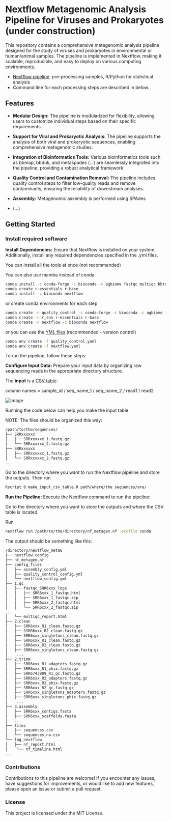 # Nextflow Metagenomic Analysis Pipeline for Viruses and Prokaryotes (under construction)

This repository contains a comprehensive metagenomic analysis pipeline designed for the study of viruses and prokaryotes in environmental or human/animal samples. The pipeline is implemented in Nextflow, making it scalable, reproducible, and easy to deploy on various computing environments.

- [Nextflow pipeline](https://github.com/ricrocha82/metagenomics/tree/main/nextflow): pre-processing samples, R/Python for statistical analysis
- Command line for each processing steps are described in below.


## Features
- **Modular Design:** The pipeline is modularized for flexibility, allowing users to customize individual steps based on their specific requirements.

- **Support for Viral and Prokaryotic Analysis:** The pipeline supports the analysis of both viral and prokaryotic sequences, enabling comprehensive metagenomic studies.

- **Integration of Bioinformatics Tools:** Various bioinformatics tools such as bbmap, bbduk, and metaspades (...) are seamlessly integrated into the pipeline, providing a robust analytical framework.

- **Quality Control and Contamination Removal:** The pipeline includes quality control steps to filter low-quality reads and remove contaminants, ensuring the reliability of downstream analyses.

- **Assembly:** Metagenomic assembly is performed using SPAdes

- (...)

## Getting Started

### Install required software

**Install Dependencies:** Ensure that Nextflow is installed on your system. Additionally, install any required dependencies specified in the .yml files.

You can install all the tools at once (not recommended) 

You can also use mamba instead of conda
```bash
conda install -c conda-forge -c bioconda -c agbiome fastqc multiqc bbtools
conda create r-essentials r-base 
conda install -c bioconda nextflow
```

or create conda environments for each step 

```bash
conda create -n quality_control -c conda-forge -c bioconda -c agbiome fastqc multiqc bbtools
conda create -n r_env r-essentials r-base
conda create -n nextflow -c bioconda nextflow
```

or you can use the [YML files](https://github.com/ricrocha82/metagenomics/tree/main/config_files) (recommended - version control)

```bash
conda env create -f quality_control.yaml
conda env create -f nextflow.yaml
```

To run the pipeline, follow these steps:

**Configure Input Data:** Prepare your input data by organizing raw sequencing reads in the appropriate directory structure.

The **input** is a [CSV table](https://github.com/ricrocha82/nextflow_metaG/blob/main/sequences.csv):

column names = sample_id /	seq_name_1 /	seq_name_2	/ read1 / read2


![image](https://github.com/ricrocha82/nextflow_metaG/assets/46669010/57c11f16-8f36-4f53-bf94-eb7107274b4b)

Running the code below can help you make the input table.

NOTE: The files should be organized this way:

```bash
/path/to/the/sequences/
├── SRRxxxxxx
│   ├── SRRxxxxxx_1.fastq.gz
│   └── SRRxxxxxx_2.fastq.gz
├── SRRxxxxxx
│   ├── SRRxxxxxx_1.fastq.gz
│   └── SRRxxxxxx_2.fastq.gz
...
```

Go to the directory where you want to run the Nextflow pipeline and store the outputs. Then run

```bash
Rscript 0.make_input_csv_table.R path/where/the sequences/are/
```

**Run the Pipeline:** Execute the Nextflow command to run the pipeline:

Go to the directory where you want to store the outputs and where the CSV table is located. 

Run

```bash
nextflow run /path/to/the/directory/nf_metagen.nf -profile conda
```

The output should be something like this:

```bash
/directory/nextflow_metaG
├── nextflow.config
├── nf_metagen.nf
├── config_files
│   ├── assembly_config.yml
│   ├── quality_control_config.yml
│   └── nextflow_config.yml
├── 1.qc
│   ├── fastqc_SRR6xxx_logs
│   │   ├── SRR6xxx_1_fastqc.html
│   │   ├── SRR6xxx_1_fastqc.zip
│   │   ├── SRR6xxx_2_fastqc.html
│   │   └── SRR6xxx_2_fastqc.zip
...
│   └── multiqc_report.html
├── 2.clean
│   ├── SRR6xxx_R1_clean.fastq.gz
│   ├── SSRR6xxx_R2_clean.fastq.gz
│   ├── SRR6xxx_singletons_clean.fastq.gz
│   ├── SRR6xxx_R1_clean.fastq.gz
│   ├── SRR6xxx_R2_clean.fastq.gz
│   ├── SRR6xxx_singletons_clean.fastq.gz
│    ...
├── 2.trimm
│   ├── SRR6xxx_R1_adapters.fastq.gz
│   ├── SRR6xxx_R1_phix.fastq.gz
│   ├── SRR6743909_R1_qc.fastq.gz
│   ├── SRR6xxx_R2_adapters.fastq.gz
│   ├── SRR6xxx_R2_phix.fastq.gz
│   ├── SRR6xxx_R2_qc.fastq.gz
│   ├── SRR6xxx_singletons_adapters.fastq.gz
│   ├── SRR6xxx_singletons_phix.fastq.gz
│    ...
├── 3.assembly
│   ├── SRR6xxx_contigs.fasta
│   ├── SRR6xxx_scaffolds.fasta
│   ...
├── files
│   ├── sequences.csv
│   └── sequences_na.csv
└── log_nextflow
│   ├── nf_report.html
│    └── nf_timeline.html
...
```



### Contributions

Contributions to this pipeline are welcome! If you encounter any issues, have suggestions for improvements, or would like to add new features, please open an issue or submit a pull request.

### License
This project is licensed under the MIT License.
